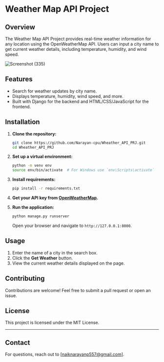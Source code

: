 

# Weather Map API Project


## Overview

The Weather Map API Project provides real-time weather information for any location using the OpenWeatherMap API. Users can input a city name to get current weather details, including temperature, humidity, and wind speed.


![Screenshot (335)](https://github.com/user-attachments/assets/5af8504b-67d4-4c27-aab8-cd716995b939)

## Features

- Search for weather updates by city name.
- Displays temperature, humidity, wind speed, and more.
- Built with Django for the backend and HTML/CSS/JavaScript for the frontend.

## Installation

1. **Clone the repository:**
   ```bash
   git clone https://github.com/Narayan-cpu/Wheather_API_PRJ.git
   cd Wheather_API_PRJ
   ```

2. **Set up a virtual environment:**
   ```bash
   python -m venv env
   source env/bin/activate  # For Windows use `env\Scripts\activate`
   ```

3. **Install requirements:**
   ```bash
   pip install -r requirements.txt
   ```

4. **Get your API key from [OpenWeatherMap](https://openweathermap.org/).**

5. **Run the application:**
   ```bash
   python manage.py runserver
   ```
   Open your browser and navigate to `http://127.0.0.1:8000`.

## Usage

1. Enter the name of a city in the search box.
2. Click the **Get Weather** button.
3. View the current weather details displayed on the page.

## Contributing

Contributions are welcome! Feel free to submit a pull request or open an issue.

## License

This project is licensed under the MIT License.

---

## Contact

For questions, reach out to [naiknarayanp557@gmail.com].
```

